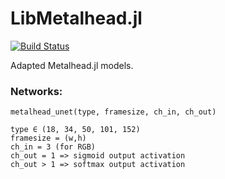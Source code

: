 # LibMetalhead.jl

[![Build Status](https://github.com/cirobr/LibMetalhead.jl/actions/workflows/CI.yml/badge.svg?branch=main)](https://github.com/cirobr/LibMetalhead.jl/actions/workflows/CI.yml?query=branch%3Amain)

Adapted Metalhead.jl models.

### Networks:
```
metalhead_unet(type, framesize, ch_in, ch_out)

type ∈ (18, 34, 50, 101, 152)
framesize = (w,h)
ch_in = 3 (for RGB)
ch_out = 1 => sigmoid output activation
ch_out > 1 => softmax output activation
```